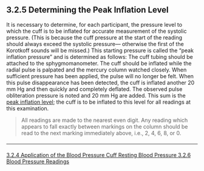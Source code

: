## 3.2.5 Determining the Peak Inflation Level

It is necessary to determine, for each participant, the pressure level to which the cuff is
to be inflated for accurate measurement of the systolic pressure. (This is because the
cuff pressure at the start of the reading should always exceed the systolic pressure—
otherwise the first of the Korotkoff sounds will be missed.) This starting pressure is
called the “peak inflation pressure” and is determined as follows: The cuff tubing should
be attached to the sphygmomanometer. The cuff should be inflated while the radial
pulse is palpated and the mercury column watched closely. When sufficient pressure
has been applied, the pulse will no longer be felt. When this pulse disappearance has
been detected, the cuff is inflated another 20 mm Hg and then quickly and completely
deflated. The observed pulse obliteration pressure is noted and 20 mm Hg are added.
This sum is the <u>peak inflation level</u>; the cuff is to be inflated to this level for all readings
at this examination.

> All readings are made to the nearest even digit. Any reading which appears to fall
> exactly between markings on the column should be read to the next marking
> immediately above, i.e., 2, 4, 6, 8, or 0.


<hr class="soften" style="margin-top: 20px;margin-bottom: 20px;"/>

<div class="center">
<div class="btn-group">
  <a href=":pages_path:/manuals/resting-blood-pressure/3-02-04-application-of-bp-cuff.md" class="btn btn-default">
    <span class="glyphicon glyphicon-chevron-left"></span>
    3.2.4 Application of the Blood Pressure Cuff
  </a>

  <a href=":pages_path:/manuals/resting-blood-pressure" class="btn btn-default">
    <span class="glyphicon glyphicon-chevron-up"></span>
    Resting Blood Pressure
  </a>

  <a href=":pages_path:/manuals/resting-blood-pressure/3-02-06-bp-readings.md" class="btn btn-success">
    3.2.6 Blood Pressure Readings
    <span class="glyphicon glyphicon-chevron-right"></span>
  </a>
</div>
</div>